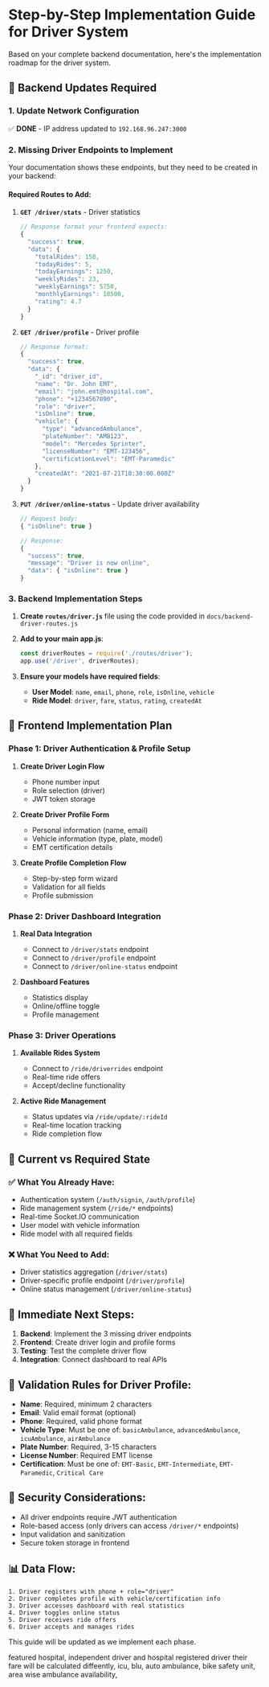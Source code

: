 # Step-by-Step Implementation Guide for Driver System

Based on your complete backend documentation, here's the implementation roadmap for the driver system.

## 🔧 Backend Updates Required

### 1. Update Network Configuration
✅ **DONE** - IP address updated to `192.168.96.247:3000`

### 2. Missing Driver Endpoints to Implement

Your documentation shows these endpoints, but they need to be created in your backend:

#### **Required Routes to Add:**

1. **`GET /driver/stats`** - Driver statistics
   ```javascript
   // Response format your frontend expects:
   {
     "success": true,
     "data": {
       "totalRides": 150,
       "todayRides": 5,
       "todayEarnings": 1250,
       "weeklyRides": 23,
       "weeklyEarnings": 5750,
       "monthlyEarnings": 18500,
       "rating": 4.7
     }
   }
   ```

2. **`GET /driver/profile`** - Driver profile
   ```javascript
   // Response format:
   {
     "success": true,
     "data": {
       "_id": "driver_id",
       "name": "Dr. John EMT",
       "email": "john.emt@hospital.com",
       "phone": "+1234567890",
       "role": "driver",
       "isOnline": true,
       "vehicle": {
         "type": "advancedAmbulance",
         "plateNumber": "AMB123",
         "model": "Mercedes Sprinter",
         "licenseNumber": "EMT-123456",
         "certificationLevel": "EMT-Paramedic"
       },
       "createdAt": "2021-07-21T10:30:00.000Z"
     }
   }
   ```

3. **`PUT /driver/online-status`** - Update driver availability
   ```javascript
   // Request body:
   { "isOnline": true }
   
   // Response:
   {
     "success": true,
     "message": "Driver is now online",
     "data": { "isOnline": true }
   }
   ```

### 3. Backend Implementation Steps

1. **Create `routes/driver.js`** file using the code provided in `docs/backend-driver-routes.js`

2. **Add to your main app.js**:
   ```javascript
   const driverRoutes = require('./routes/driver');
   app.use('/driver', driverRoutes);
   ```

3. **Ensure your models have required fields**:
   - **User Model**: `name`, `email`, `phone`, `role`, `isOnline`, `vehicle`
   - **Ride Model**: `driver`, `fare`, `status`, `rating`, `createdAt`

## 📱 Frontend Implementation Plan

### Phase 1: Driver Authentication & Profile Setup

1. **Create Driver Login Flow**
   - Phone number input
   - Role selection (driver)
   - JWT token storage

2. **Create Driver Profile Form**
   - Personal information (name, email)
   - Vehicle information (type, plate, model)
   - EMT certification details

3. **Create Profile Completion Flow**
   - Step-by-step form wizard
   - Validation for all fields
   - Profile submission

### Phase 2: Driver Dashboard Integration

1. **Real Data Integration**
   - Connect to `/driver/stats` endpoint
   - Connect to `/driver/profile` endpoint
   - Connect to `/driver/online-status` endpoint

2. **Dashboard Features**
   - Statistics display
   - Online/offline toggle
   - Profile management

### Phase 3: Driver Operations

1. **Available Rides System**
   - Connect to `/ride/driverrides` endpoint
   - Real-time ride offers
   - Accept/decline functionality

2. **Active Ride Management**
   - Status updates via `/ride/update/:rideId`
   - Real-time location tracking
   - Ride completion flow

## 🔄 Current vs Required State

### ✅ **What You Already Have:**
- Authentication system (`/auth/signin`, `/auth/profile`)
- Ride management system (`/ride/*` endpoints)
- Real-time Socket.IO communication
- User model with vehicle information
- Ride model with all required fields

### ❌ **What You Need to Add:**
- Driver statistics aggregation (`/driver/stats`)
- Driver-specific profile endpoint (`/driver/profile`)
- Online status management (`/driver/online-status`)

## 🎯 **Immediate Next Steps:**

1. **Backend**: Implement the 3 missing driver endpoints
2. **Frontend**: Create driver login and profile forms
3. **Testing**: Test the complete driver flow
4. **Integration**: Connect dashboard to real APIs

## 📝 **Validation Rules for Driver Profile:**

- **Name**: Required, minimum 2 characters
- **Email**: Valid email format (optional)
- **Phone**: Required, valid phone format
- **Vehicle Type**: Must be one of: `basicAmbulance`, `advancedAmbulance`, `icuAmbulance`, `airAmbulance`
- **Plate Number**: Required, 3-15 characters
- **License Number**: Required EMT license
- **Certification**: Must be one of: `EMT-Basic`, `EMT-Intermediate`, `EMT-Paramedic`, `Critical Care`

## 🔐 **Security Considerations:**

- All driver endpoints require JWT authentication
- Role-based access (only drivers can access `/driver/*` endpoints)
- Input validation and sanitization
- Secure token storage in frontend

## 📊 **Data Flow:**

```
1. Driver registers with phone + role="driver"
2. Driver completes profile with vehicle/certification info
3. Driver accesses dashboard with real statistics
4. Driver toggles online status
5. Driver receives ride offers
6. Driver accepts and manages rides
```

This guide will be updated as we implement each phase.



featured hospital, independent driver and hospital registered driver their fare will be calculated diffeently, icu, blu, auto ambulance, bike safety unit, area wise ambulance availability,